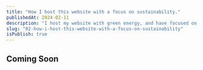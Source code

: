 ```yaml
---
title: "How I host this website with a focus on sustainability."
publishedAt: 2024-02-11
description: "I host my website with green energy, and have focused on keeping the carbon emissions low..."
slug: "02-how-i-host-this-website-with-a-focus-on-sustainability"
isPublish: true
---
```


## Coming Soon


